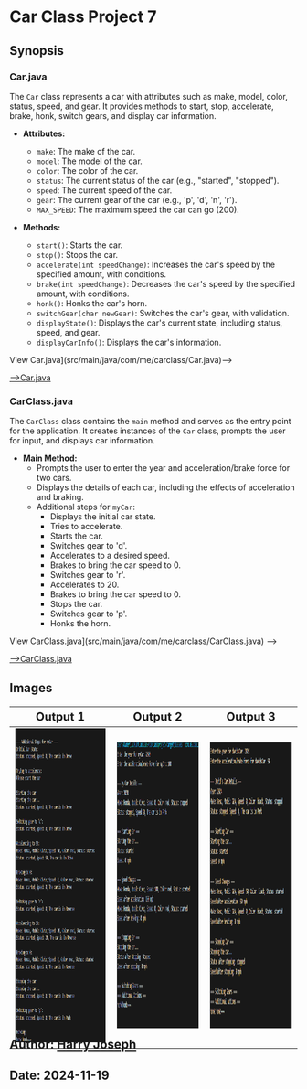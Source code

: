 # Car Class Project 7

## Synopsis

### Car.java

The `Car` class represents a car with attributes such as make, model, color, status, speed, and gear. It provides methods to start, stop, accelerate, brake, honk, switch gears, and display car information.

- **Attributes:**
  - `make`: The make of the car.
  - `model`: The model of the car.
  - `color`: The color of the car.
  - `status`: The current status of the car (e.g., "started", "stopped").
  - `speed`: The current speed of the car.
  - `gear`: The current gear of the car (e.g., 'p', 'd', 'n', 'r').
  - `MAX_SPEED`: The maximum speed the car can go (200).

- **Methods:**
  - `start()`: Starts the car.
  - `stop()`: Stops the car.
  - `accelerate(int speedChange)`: Increases the car's speed by the specified amount, with conditions.
  - `brake(int speedChange)`: Decreases the car's speed by the specified amount, with conditions.
  - `honk()`: Honks the car's horn.
  - `switchGear(char newGear)`: Switches the car's gear, with validation.
  - `displayState()`: Displays the car's current state, including status, speed, and gear.
  - `displayCarInfo()`: Displays the car's information.

<!---[-->View Car.java](src/main/java/com/me/carclass/Car.java)-->
[-->Car.java](../carclassproject/src/main/java/com/me/carclass/Car.java)

### CarClass.java

The `CarClass` class contains the `main` method and serves as the entry point for the application. It creates instances of the `Car` class, prompts the user for input, and displays car information.

- **Main Method:**
  - Prompts the user to enter the year and acceleration/brake force for two cars.
  - Displays the details of each car, including the effects of acceleration and braking.
  - Additional steps for `myCar`:
    - Displays the initial car state.
    - Tries to accelerate.
    - Starts the car.
    - Switches gear to 'd'.
    - Accelerates to a desired speed.
    - Brakes to bring the car speed to 0.
    - Switches gear to 'r'.
    - Accelerates to 20.
    - Brakes to bring the car speed to 0.
    - Stops the car.
    - Switches gear to 'p'.
    - Honks the horn.

<!--[-->View CarClass.java](src/main/java/com/me/carclass/CarClass.java) -->

[-->CarClass.java](../carclassproject/src/main/java/com/me/carclass/Carclass.java)

## Images

<!--- ![Output Screen](/carclassproject/images/OutputScreenlab7_1.png)
- ![Class Diagram](/carclassproject/images/OutputScreenlab7_2.png)
- ![Class Diagram](/carclassproject/images/OutputScreenlab7_3.png)
-->
<div style="width:auto; height:550px; font-size:20px; text-align:center;">

| Output 1 | Output 2 | Output 3 |
|:-------------------------:|:-------------------------:|:-------------------------:|
|<img src="/carclassproject/images/OutputScreenlab7_3.png" style="width:600px; height:550px;"> | <img src="/carclassproject/images/OutputScreenlab7_1.png" style="width:auto; height:500px;"> | <img src="/carclassproject/images/OutputScreenlab7_2.png" style="width:auto; height:500px;"> |

</div>


## Author: [Harry Joseph](https://github.com/hjoseph777)
## Date: 2024-11-19
